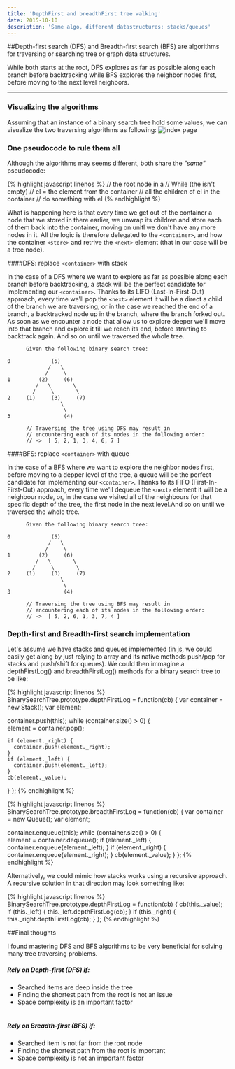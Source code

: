 ```yaml
---
title: 'DepthFirst and breadthFirst tree walking'
date: 2015-10-10
description: 'Same algo, different datastructures: stacks/queues' 
---
```


##Depth-first search (DFS) and Breadth-first search (BFS) are algorithms for traversing or searching tree or graph data structures.

While both starts at the root, DFS explores as far as possible along each branch before backtracking while BFS explores the neighbor nodes first, before moving to the next level neighbors.

* * *

### Visualizing the algorithms

Assuming that an instance of a binary search tree hold some values, we can visualize the two traversing algorithms as following:
![index page](https://raw.githubusercontent.com/nickbalestra/nickbalestra.github.io/master/assets/images/tree-traversal-algos.png)


### One pseudocode to rule them all

Although the algorithms may seems different, both share the _"same"_ pseudocode:

{% highlight javascript linenos %}
// <store> the root node in a <container>
// While (the <container> isn't empty)
//   el = the <next> element from the container
//   <store> all the children of el in the container
//   do something with el 
{% endhighlight %}

What is happening here is that every time we get out of the container a node that we stored in there earlier, we unwrap its children and store each of them back into the container, moving on unitl we don't have any more nodes in it. All the logic is therefore delegated to the `<container>`, and how the container `<store>` and retrive the `<next>` element (that in our case will be a tree node).

####DFS: replace `<container>` with stack

In the case of a DFS where we want to explore as far as possible along each branch before backtracking, a stack will be the perfect candidate for implementing our `<container>`. Thanks to its LIFO (Last-In-First-Out) approach, every time we'll pop the `<next>` element it will be a direct a child of the branch we are traversing, or in the case we reached the end of a branch, a backtracked node up in the branch, where the branch forked out. As soon as we encounter a node that allow us to explore deeper we'll move into that branch and explore it till we reach its end, before strarting to backtrack again. And so on until we traversed the whole tree. 

```
      Given the following binary search tree:

0             (5)
             /   \
            /     \
1         (2)     (6)
         /   \       \
        /     \       \
2     (1)     (3)     (7)
                 \
                  \
3                 (4)

      // Traversing the tree using DFS may result in 
      // encountering each of its nodes in the following order:
      // ->  [ 5, 2, 1, 3, 4, 6, 7 ]

```

####BFS: replace `<container>` with queue

In the case of a BFS where we want to explore the neighbor nodes first, before moving to a depper level of the tree, a queue will be the perfect candidate for implementing our `<container>`. Thanks to its FIFO (First-In-First-Out) approach, every time we'll dequeue the `<next>` element it will be a neighbour node, or, in the case we visited all of the neighbours for that specific depth of the tree, the first node in the next level.And so on until we traversed the whole tree. 

```
      Given the following binary search tree:

0             (5)
             /   \
            /     \
1         (2)     (6)
         /   \       \
        /     \       \
2     (1)     (3)     (7)
                 \
                  \
3                 (4)

      // Traversing the tree using BFS may result in 
      // encountering each of its nodes in the following order:
      // ->  [ 5, 2, 6, 1, 3, 7, 4 ]

```

### Depth-first and Breadth-first search implementation

Let's assume we have stacks and queues implemented (in js, we could easily get along by just relying to array and its native methods push/pop for stacks and push/shift for queues). We could then immagine a depthFirstLog() and breadthFirstLog() methods for a binary search tree to be like:

{% highlight javascript linenos %}
BinarySearchTree.prototype.depthFirstLog = function(cb) {
  var container = new Stack(); 
  var element;

  container.push(this);
  while (container.size() > 0) {  
    element = container.pop();

    if (element._right) {
      container.push(element._right);
    }
    if (element._left) {
      container.push(element._left);
    }
    cb(element._value);
  }
};
{% endhighlight %}

{% highlight javascript linenos %}
BinarySearchTree.prototype.breadthFirstLog = function(cb) {
  var container = new Queue(); 
  var element;

  container.enqueue(this);
  while (container.size() > 0) {  
    element = container.dequeue();
    if (element._left) {
      container.enqueue(element._left);
    }
    if (element._right) {
      container.enqueue(element._right);
    }
    cb(element._value);
  }
};
{% endhighlight %}

Alternatively, we could mimic how stacks works using a recursive approach. A recursive solution in that direction may look something like:

{% highlight javascript linenos %}
BinarySearchTree.prototype.depthFirstLog = function(cb) {
  cb(this._value);
  if (this._left) {
    this._left.depthFirstLog(cb);
  }
  if (this._right) {
    this._right.depthFirstLog(cb);
  }
};
{% endhighlight %}


##Final thoughts

I found mastering DFS and BFS algorithms to be very beneficial for solving many tree traversing problems.

##### Rely on Depth-first (DFS) if:

- Searched items are deep inside the tree
- Finding the shortest path from the root is not an issue
- Space complexity is an important factor<br><br>

##### Rely on Breadth-first (BFS) if:

- Searched item is not far from the root node
- Finding the shortest path from the root is important
- Space complexity is not an important factor